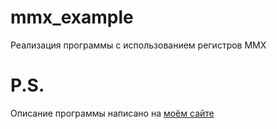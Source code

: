 # mmx_example
Реализация программы с использованием регистров MMX

# P.S.
Описание программы написано на [моём сайте](https://ivekarp02.blogspot.com/2023/11/mmx-instructions-c.html)
